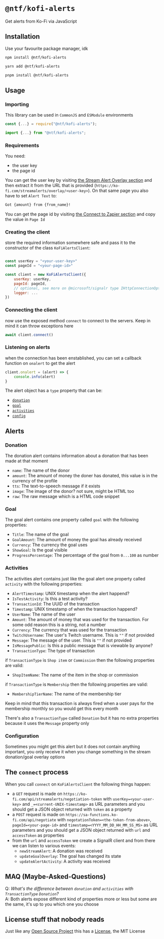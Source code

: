 # `@ntf/kofi-alerts`

Get alerts from Ko-Fi via JavaScript

## Installation

Use your favourite package manager, idk

```sh
npm install @ntf/kofi-alerts
```

```sh
yarn add @ntf/kofi-alerts
```

```sh
pnpm install @ntf/kofi-alerts
```

## Usage

### Importing

This library can be used in `CommonJS` and `ESModule` environments

```typescript
const {...} = require("@ntf/kofi-alerts");
```

```typescript
import {...} from "@ntf/kofi-alerts";
```

### Requirements

You need:

- the user key
- the page id

You can get the user key by visiting [the Stream Alert Overlay section](https://ko-fi.com/streamalerts/settings#streamAlertSection) and then extract it from the URL that is provided (`https://ko-fi.com/streamalerts/overlay/<user-key>`). On that same page you also have to set `Alert Text` to:

```txt
Got {amount} from {from_name}!
```

You can get the page id by visiting [the Connect to Zapier section](https://ko-fi.com/Manage/Zapier) and copy the value in `Page Id`

### Creating the client

store the required information somewhere safe and pass it to the constructor of the class `KoFiAlertsClient`:

```js

const userKey = "<your-user-key>"
const pageId = "<your-page-id>"

const client = new KoFiAlertsClient({
    userKey: userKey,
    pageId: pageId,
    // optional, see more on @microsoft/signalr type IHttpConnectionOptions
    logger: ...
})

```

### Connecting the client

now use the exposed method `connect` to connect to the servers. Keep in mind it can throw exceptions here

```js
await client.connect()
```

### Listening on alerts

when the connection has been enstablished, you can set a callback function on `onalert` to get the alert

```js
client.onalert = (alert) => {
    console.info(alert)
}
```

The alert object has a `type` property that can be:

- [`donation`](#donation)
- [`goal`](#goal)
- [`activities`](#activities)
- [`config`](#configuration)

## Alerts

### Donation

The donation alert contains information about a donation that has been made at that moment

- `name`: The name of the donor
- `amount`: The amount of money the doner has donated, this value is in the currency of the profile
- `tts`: The text-to-speech message if it exists
- `image`: The image of the donor? not sure, might be HTML too
- `raw`: The raw message which is a HTML code snippet

### Goal

The goal alert contains one property called `goal` with the following properties:

- `Title`: The name of the goal
- `GoalAmount`: The amount of money the goal has already received
- `Currency`: The currency the goal uses
- `ShowGoal`: Is the goal visible
- `ProgressPercentage`: The percentage of the goal from `0...100` as number

### Activities

The activities alert contains just like the goal alert one property called `activity` with the following properties:

- `AlertTimestamp`: UNIX timestamp when the alert happend?
- `IsTestActivity`: Is this a test activity?
- `TransactionId`: The UUID of the transaction
- `Timestamp`: UNIX timestamp of when the transaction happend?
- `UserName`: The name of the user
- `Amount`: The amount of money that was used for the transaction. For some odd reason this is a string, not a number
- `Currency`: The currency that was used for the transaction
- `TwitchUsername`: The user's Twitch username. This is `""` if not provided
- `Message`: The message of the user. This is `""` if not provided
- `IsMessagePublic`: Is this a public message that is viewable by anyone?
- `TransactionType`: The type of transaction

if `TransactionType` is `Shop item` or `Commission` then the following properties are valid:

- `ShopItemName`: The name of the item in the shop or commission

if `TransactionType` is `Membership` then the following properties are valid:

- `MembershipTierName`: The name of the membership tier

Keep in mind that this transaction is always fired when a user pays for the membership monthly so you would get this every month

There's also a `TransactionType` called `Donation` but it has no extra properties because it uses the `Message` property only

### Configuration

Sometimes you might get this alert but it does not contain anything important, you only receive it when you change something in the stream donation/goal overlay options

## The `connect` process

When you call `connect` on `KoFiAlertsClient` the following things happen:

- a `GET` request is made on `https://ko-fi.com/api/streamalerts/negotiation-token` with `userKey=<your-user-key>` and `_=<current-UNIX-timestamp>` as URL parameters and you should get a JSON object returned with `token` as a property
- a `POST` request is made on `https://sa-functions.ko-fi.com/api/negotiate` with `negotationToken=<the-token-from-above>`, `pageId=<your-page-id>` and `timestamp=<YYYY_MM_DD_HH_MM_SS_MS>` as URL parameters and you should get a JSON object returned with `url` and `accessToken` as properties
- from the `url` and `accessToken` we create a SignalR client and from there we can listen to various events:
  - `newStreamAlert`: A donation was received
  - `updateGoalOverlay`: The goal has changed its state
  - `updateAlertActivity`: A activity was received

## MAQ (Maybe-Asked-Questions)

Q: _What's the difference between `donation` and `activities` with `TransactionType` `Donation`?_  
A: Both alerts expose different kind of properties more or less but some are the same, it's up to you which one you choose

## License stuff that nobody reads

Just like any [Open Source Project](https://github.com/N1ghtTheF0x/kofi-alerts) this has a [License](./LICENSE), the MIT License
